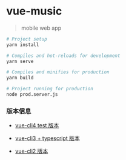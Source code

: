 # vue-music

> mobile web app

```bash
# Project setup
yarn install

# Compiles and hot-reloads for development
yarn serve

# Compiles and minifies for production
yarn build

# Project running for production
node prod.server.js
```

### 版本信息

- [vue-cli4 test 版本](https://github.com/haledc/vue-music/tree/vue-cli4)

- [vue-cli3 + typescript 版本](https://github.com/haledc/vue-music/tree/vue-cli3-ts)

- [vue-cli2 版本](https://github.com/haledc/vue-music/tree/vue-cli2)
